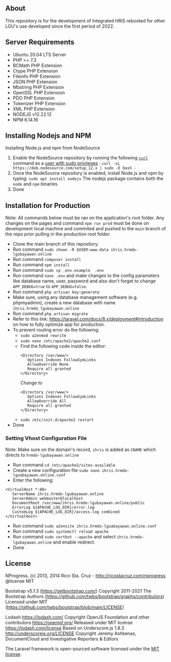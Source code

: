 ## About
This repository is for the development of Integrated HRIS rebooted for other LGU's use developed since the first period of 2022. 

## Server Requirements
- Ubuntu 20.04 LTS Server
- PHP >= 7.3
- BCMath PHP Extension
- Ctype PHP Extension
- Fileinfo PHP Extension
- JSON PHP Extension
- Mbstring PHP Extension
- OpenSSL PHP Extension
- PDO PHP Extension
- Tokenizer PHP Extension
- XML PHP Extension
- NODEJS v12.22.12
- NPM 6.14.16

## Installing Nodejs and NPM 
Installing Node.js and npm from NodeSource
1. Enable the NodeSource repository by running the following  [`curl`](https://linuxize.com/post/curl-command-examples/)  command as a  [user with sudo privileges](https://linuxize.com/post/how-to-create-a-sudo-user-on-ubuntu/)  :
`curl -sL https://deb.nodesource.com/setup_12.x | sudo -E bash -`
2. Once the NodeSource repository is enabled, install Node.js and npm by typing:
`sudo apt install nodejs`
The nodejs package contains both the  `node`  and  `npm`  binaries.
3. Done


## Installation for Production
Note: All commands below must be ran on the application's root folder. Any changes on the pages and command `npm run prod` must be done on development local machine and commited and pushed to the `main` branch of the repo prior pulling in the production root folder. 
- Clone the main branch of this repository.
- Run command `sudo chown -R $USER:www-data ihris.hrmdo-lgubayawan.online`
- Run command `composer install`
- Run command `npm install`
- Run command `sudo cp .env.example  .env`
- Run command `nano .env` and make changes to the config parameters like database name, user, password and also don't forget to change `APP_DEBUG=true` to `APP_DEBUG=false`. 
- Run command `php artisan key:generate`
- Make sure, using any database management software (e.g. phpmyadmin), create a new database with name `ihris.hrmdo_lgubayawan.online`
- Run command `php artisan migrate`
- Refer to this link: https://laravel.com/docs/8.x/deployment#introduction on how to fully optimize app for production.
- To prevent routing error do the following:
    - `sudo a2enmod rewrite`
    - `sudo nano /etc/apache2/apache2.conf`
    - Find the following code inside the editor:
        ```
        <Directory /var/www/> 
           Options Indexes FollowSymLinks
           AllowOverride None
           Require all granted
        </Directory> 
        ```
        Change to 
        ```
        <Directory /var/www/> 
           Options Indexes FollowSymLinks
           AllowOverride All
           Require all granted
        </Directory> 
        ```
    - `sudo /etc/init.d/apache2 restart`
- Done
 
 ### Setting Vhost Configuration File
 Note: Make sure on the domain's record, `ihris` is added as `CNAME` which directs to `hrmdo-lgubayawan.online`
 - Run command `cd /etc/apache2/sites-available`
 - Create a new configuration file `sudo nano ihris.hrmdo-lguabayawan.online.conf`
 - Enter the following:
 ```
 <VirtualHost *:80>
    ServerName ihris.hrmdo-lgubayawan.online
    ServerAdmin webmaster@localhost
    DocumentRoot /var/www/ihris.hrmdo-lgubayawan.online/public
    ErrorLog ${APACHE_LOG_DIR}/error.log
    CustomLog ${APACHE_LOG_DIR}/access.log combined
</VirtualHost>
 ```
- Run command `sudo a2ensite ihris.hrmdo-lguabayawan.online.conf`
- Run command `sudo systemctl reload apache`
- Run command `sudo certbot --apache` and select `ihris.hrmdo-lgubayawan.online` and enable redirect.
- Done


## License
NProgress, (c) 2013, 2014 Rico Sta. Cruz - http://ricostacruz.com/nprogress
 @license MIT 

   Bootstrap v5.1.3 (https://getbootstrap.com/)
   Copyright 2011-2021 The Bootstrap Authors (https://github.com/twbs/bootstrap/graphs/contributors)
  Licensed under MIT (https://github.com/twbs/bootstrap/blob/main/LICENSE)


 Lodash <https://lodash.com/>
 Copyright OpenJS Foundation and other contributors <https://openjsf.org/>
 Released under MIT license <https://lodash.com/license>
 Based on Underscore.js 1.8.3 <http://underscorejs.org/LICENSE>
 Copyright Jeremy Ashkenas, DocumentCloud and Investigative Reporters & Editors


The Laravel framework is open-sourced software licensed under the [MIT license](https://opensource.org/licenses/MIT).
